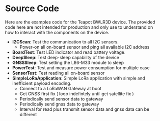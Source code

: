 # Source Code
 Here are the examples code for the Teapot BWLR3D device. The provided code here are not intended for production and only use to understand on how to interact with the components on the device.
- **I2CScan**: Test the communication to all I2C sensors.
	- Power-on all on-board sensor and ping all available I2C address
- **BoardTest**: Test LED indicator and read battery voltage.
- **DeepSleep**: Test deep-sleep capability of the device
- **GNSSSleep**: Test setting the L86-M33 module to sleep
- **PowerTest**: Test and measure power consumption for multiple case
- **SensorTest**: Test reading all on-board sensor
- **SimpleLoRaApplication**: Simple LoRa application with simple and inefficient payload encoding. 
	- Connect to a LoRaWAN Gateway at boot
	- Get GNSS first fix ( loop indefintely until get satellite fix )
	- Periodically send sensor data to gateway
	- Periodically send gnss data to gateway
	- Interval for read plus transmit sensor data and gnss data can be different
